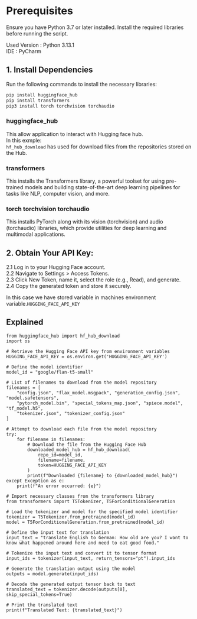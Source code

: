 # Prerequisites

Ensure you have Python 3.7 or later installed. Install the required libraries before running the script.

Used Version : Python 3.13.1    
IDE : PyCharm

## 1. Install Dependencies
Run the following commands to install the necessary libraries:
```bash
pip install huggingface_hub
pip install transformers
pip3 install torch torchvision torchaudio
```
### huggingface_hub
This allow application to interact with Hugging face hub.   
In this exmple:     
    ```hf_hub_download``` has used for download files from the repositories stored on the Hub. 

### transformers

This installs the Transformers library, a powerful toolset for using pre-trained models and building state-of-the-art deep learning pipelines for tasks like NLP, computer vision, and more.

### torch torchvision torchaudio

This installs PyTorch along with its vision (torchvision) and audio (torchaudio) libraries, which provide utilities for deep learning and multimodal applications.

## 2. Obtain Your API Key:

2.1 Log in to your Hugging Face account.    
2.2 Navigate to Settings > Access Tokens.   
2.3 Click New Token, name it, select the role (e.g., Read), and generate.   
2.4 Copy the generated token and store it securely.

In this case we have stored variable in machines environment variable.```HUGGING_FACE_API_KEY```

## Explained
```
from huggingface_hub import hf_hub_download
import os

# Retrieve the Hugging Face API key from environment variables
HUGGING_FACE_API_KEY = os.environ.get('HUGGING_FACE_API_KEY')

# Define the model identifier
model_id = "google/flan-t5-small"

# List of filenames to download from the model repository
filenames = [
    "config.json", "flax_model.msgpack", "generation_config.json", "model.safetensors",
    "pytorch_model.bin", "special_tokens_map.json", "spiece.model", "tf_model.h5",
    "tokenizer.json", "tokenizer_config.json"
]

# Attempt to download each file from the model repository
try:
    for filename in filenames:
        # Download the file from the Hugging Face Hub
        downloaded_model_hub = hf_hub_download(
            repo_id=model_id,
            filename=filename,
            token=HUGGING_FACE_API_KEY
        )
        print(f"Downloaded {filename} to {downloaded_model_hub}")
except Exception as e:
    print(f"An error occurred: {e}")

# Import necessary classes from the transformers library
from transformers import T5Tokenizer, T5ForConditionalGeneration

# Load the tokenizer and model for the specified model identifier
tokenizer = T5Tokenizer.from_pretrained(model_id)
model = T5ForConditionalGeneration.from_pretrained(model_id)

# Define the input text for translation
input_text = "translate English to German: How old are you? I want to know what happened around here and need to eat good food."

# Tokenize the input text and convert it to tensor format
input_ids = tokenizer(input_text, return_tensors="pt").input_ids

# Generate the translation output using the model
outputs = model.generate(input_ids)

# Decode the generated output tensor back to text
translated_text = tokenizer.decode(outputs[0], skip_special_tokens=True)

# Print the translated text
print(f"Translated Text: {translated_text}")

```

